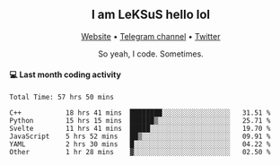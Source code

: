 <h2 align="center">I am LeKSuS hello lol</h2>
<div align="center">
  <a href="https://leksus.net">Website</a> •
  <a href="https://t.me/leksus_was_here">Telegram channel</a> •
  <a href="https://twitter.com/___LeKSuS___">Twitter</a>
</div>
<p align="center">So yeah, I code. Sometimes.</p>

#### :computer: Last month coding activity
<!--START_SECTION:waka-->

```text
Total Time: 57 hrs 50 mins

C++           18 hrs 41 mins  ████████░░░░░░░░░░░░░░░░░   31.51 %
Python        15 hrs 15 mins  ██████▒░░░░░░░░░░░░░░░░░░   25.71 %
Svelte        11 hrs 41 mins  █████░░░░░░░░░░░░░░░░░░░░   19.70 %
JavaScript    5 hrs 52 mins   ██▒░░░░░░░░░░░░░░░░░░░░░░   09.91 %
YAML          2 hrs 30 mins   █░░░░░░░░░░░░░░░░░░░░░░░░   04.22 %
Other         1 hr 28 mins    ▓░░░░░░░░░░░░░░░░░░░░░░░░   02.50 %
```

<!--END_SECTION:waka-->

